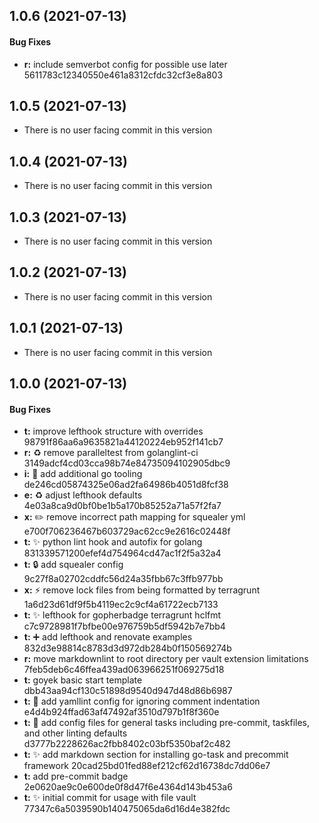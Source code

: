 <a name="1.0.6"></a>
## 1.0.6 (2021-07-13)


#### Bug Fixes

* **r:** include semverbot config for possible use later 5611783c12340550e461a8312cfdc32cf3e8a803


<a name="1.0.5"></a>
## 1.0.5 (2021-07-13)


* There is no user facing commit in this version


<a name="1.0.4"></a>
## 1.0.4 (2021-07-13)


* There is no user facing commit in this version


<a name="1.0.3"></a>
## 1.0.3 (2021-07-13)


* There is no user facing commit in this version


<a name="1.0.2"></a>
## 1.0.2 (2021-07-13)


* There is no user facing commit in this version


<a name="1.0.1"></a>
## 1.0.1 (2021-07-13)


* There is no user facing commit in this version


<a name="1.0.0"></a>
## 1.0.0 (2021-07-13)


#### Bug Fixes

* **t:** improve lefthook structure with overrides 98791f86aa6a9635821a44120224eb952f141cb7
* **r:** ♻️ remove paralleltest from golanglint-ci 3149adcf4cd03cca98b74e84735094102905dbc9
* **i:** 👷 add additional go tooling de246cd05874325e06ad2fa64986b4051d8fcf38
* **e:** ♻️ adjust lefthook defaults 4e03a8ca9d0bf0be1b5a170b85252a71a57f2fa7
* **x:** ✏️ remove incorrect path mapping for squealer yml e700f706236467b603729ac62cc9e2616c02448f
* **t:** ✨ python lint hook and autofix for golang 831339571200efef4d754964cd47ac1f2f5a32a4
* **t:** 🔒 add squealer config 9c27f8a02702cddfc56d24a35fbb67c3ffb977bb
* **x:** ⚡️ remove lock files from being formatted by terragrunt 1a6d23d61df9f5b4119ec2c9cf4a61722ecb7133
* **t:** ✨ lefthook for gopherbadge terragrunt hclfmt c7c9728981f7bfbe00e976759b5df5942b7e7bb4
* **t:** ➕ add lefthook and renovate examples 832d3e98814c8783d3d972db284b0f150569274b
* **r:** move markdownlint to root directory per vault extension limitations 7feb5deb6c46ffea439ad063966251f069275d18
* **t:** goyek basic start template dbb43aa94cf130c51898d9540d947d48d86b6987
* **t:** 🔧 add yamllint config for ignoring comment indentation e4d4b924ffad63af47492af3510d797b1f8f360e
* **t:** 🔧 add config files for general tasks including pre-commit, taskfiles, and other linting defaults d3777b2228626ac2fbb8402c03bf5350baf2c482
* **t:** ✨ add markdown section for installing go-task and precommit framework 20cad25bd01fed88ef212cf62d16738dc7dd06e7
* **t:** add pre-commit badge 2e0620ae9c0e600de0f8d47f6e4364d143b453a6
* **t:** ✨ initial commit for usage with file vault 77347c6a5039590b140475065da6d16d4e382fdc


